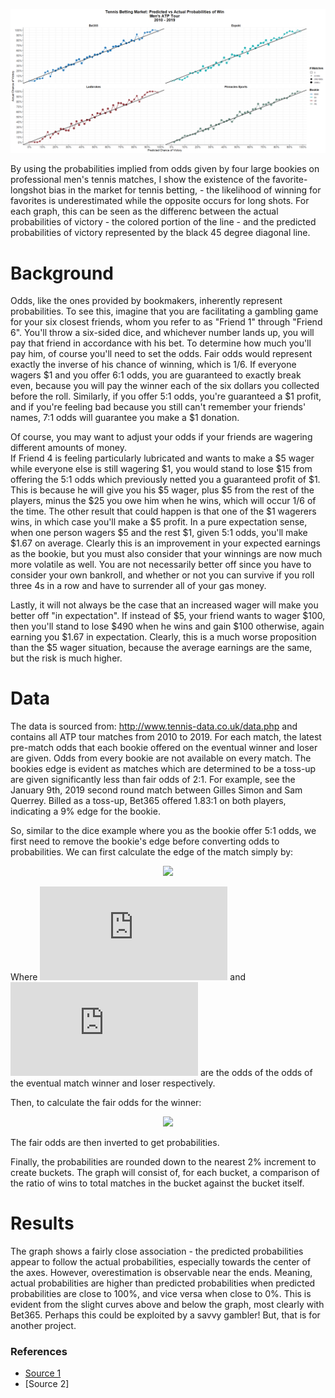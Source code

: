 ![Main results graph](https://github.com/jseyhun/Tennis-Betting-Predictions/blob/master/graphs/20200108%20-%20Act%20vs%20Pred%20Graphs_v3.png)

By using the probabilities implied from odds given by four large bookies on professional men's tennis matches, I show the existence of the favorite-longshot bias in the market for tennis betting, - the likelihood of winning for favorites is underestimated while the opposite occurs for long shots.  For each graph, this can be seen as the differenc between the actual probabilities of victory - the colored portion of the line - and the predicted probabilities of victory represented by the black 45 degree diagonal line.

# Background

Odds, like the ones provided by bookmakers, inherently represent probabilities. To see this, imagine that you are facilitating a gambling game for your six closest friends, whom you refer to as "Friend 1" through "Friend 6". 
You'll throw a six-sided dice, and whichever number lands up, you will pay that friend in accordance with his bet. 
To determine how much you'll pay him, of course you'll need to set the odds. Fair odds would represent exactly the inverse of his chance of winning, which is 1/6. If everyone wagers $1 and you offer 6:1 odds, you are guaranteed to exactly break even, because you will pay the winner each of the six dollars you collected before the roll. 
Similarly, if you offer 5:1 odds, you're guaranteed a $1 profit, and if you're feeling bad because you still can't remember your friends' names, 7:1 odds will guarantee you make a $1 donation.

Of course, you may want to adjust your odds if your friends are wagering different amounts of money.  
If Friend 4 is feeling particularly lubricated and wants to make a $5 wager while everyone else is still wagering $1, you would stand to lose $15 from offering the 5:1 odds which previously netted you a guaranteed profit of $1. 
This is because he will give you his $5 wager, plus $5 from the rest of the players, minus the $25 you owe him when he wins, which will occur 1/6 of the time. 
The other result that could happen is that one of the $1 wagerers wins, in which case you'll make a $5 profit. In a pure expectation sense, when one person wagers $5 and the rest $1, given 5:1 odds, you'll make $1.67 on average.
Clearly this is an improvement in your expected earnings as the bookie, but you must also consider that your winnings are now much more volatile as well.
You are not necessarily better off since you have to consider your own bankroll, and whether or not you can survive if you roll three 4s in a row and have to surrender all of your gas money.

Lastly, it will not always be the case that an increased wager will make you better off "in expectation". If instead of $5, your friend wants to wager $100, then you'll stand to lose $490 when he wins and gain $100 otherwise, again earning you $1.67 in expectation. 
Clearly, this is a much worse proposition than the $5 wager situation, because the average earnings are the same, but the risk is much higher.

# Data

The data is sourced from: http://www.tennis-data.co.uk/data.php and contains all ATP tour matches from 2010 to 2019. For each match, the latest pre-match odds that each bookie offered on the eventual winner and loser are given. 
Odds from every bookie are not available on every match. 
The bookies edge is evident as matches which are determined to be a toss-up are given significantly less than fair odds of 2:1. 
For example, see the January 9th, 2019 second round match between Gilles Simon and Sam Querrey. Billed as a toss-up, Bet365 offered 1.83:1 on both players, indicating a 9% edge for the bookie.

So, similar to the dice example where you as the bookie offer 5:1 odds, we first need to remove the bookie's edge before converting odds to probabilities. We can first calculate the edge of the match simply by:
<p align="center"><img src="https://latex.codecogs.com/gif.latex?e%20%3D%20%7B1%20%5Cover%20w%7D%20&plus;%20%7B1%20%5Cover%20l%7D%20-%201" /></p>

Where ![w equation](https://latex.codecogs.com/gif.latex?w) and ![l](https://latex.codecogs.com/gif.latex?l) are the odds of the odds of the eventual match winner and loser respectively. 

Then, to calculate the fair odds for the winner:

<p align="center"><img src="https://latex.codecogs.com/gif.latex?w_%7Bf%7D%20%3D%20%7B1%20%5Cover%20w%20%5Ctimes%20%28e-1%29%7D" /></p>
The fair odds are then inverted to get probabilities. 

Finally, the probabilities are rounded down to the nearest 2% increment to create buckets. The graph will consist of, for each bucket, a comparison of the ratio of wins to total matches in the bucket against the bucket itself.

# Results 

The graph shows a fairly close association - the predicted probabilities appear to follow the actual probabilities, especially
towards the center of the axes. However, overestimation is observable near the ends. Meaning, actual probabilities are higher than predicted probabilities when predicted probabilities are close to 100%, and vice versa when close to 0%. This is evident from the slight curves above and below the graph, most clearly with Bet365. Perhaps this could be exploited by a savvy gambler! But, that is for another project.

### References
* [Source 1](https://arxiv.org/ftp/arxiv/papers/1710/1710.02824.pdf)
* [Source 2]
